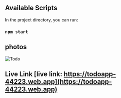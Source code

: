 ## Available Scripts

In the project directory, you can run:

### `npm start`

## photos

![Todo](https://i.ibb.co/xH8qc1B/e30cbd22-4778-4ba6-ac08-48e311c2b0c8.jpg)

## Live Link [live link: https://todoapp-44223.web.app](https://todoapp-44223.web.app)
